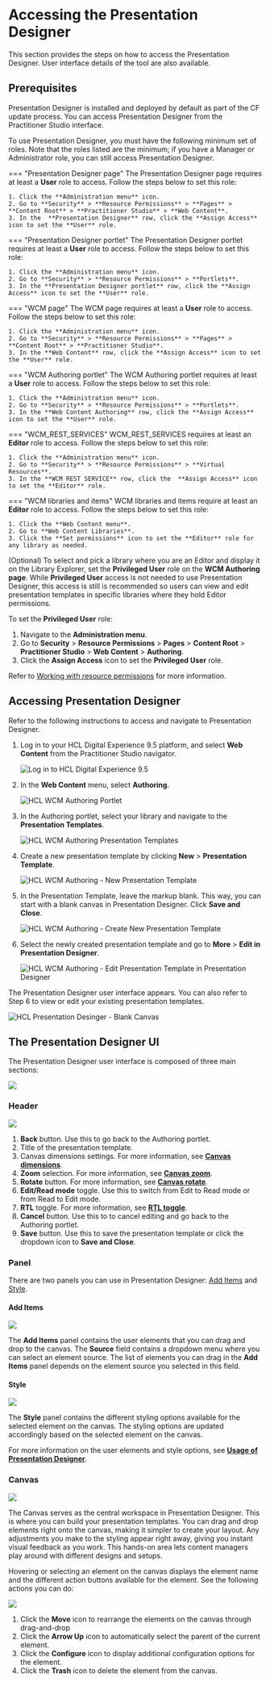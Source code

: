# Accessing the Presentation Designer

This section provides the steps on how to access the Presentation Designer. User interface details of the tool are also available.

## Prerequisites

Presentation Designer is installed and deployed by default as part of the CF update process. You can access Presentation Designer from the Practitioner Studio interface.

To use Presentation Designer, you must have the following minimum set of roles. Note that the roles listed are the minimum; if you have a Manager or Administrator role, you can still access Presentation Designer.

=== "Presentation Designer page"
    The Presentation Designer page requires at least a **User** role to access. Follow the steps below to set this role:

    1. Click the **Administration menu** icon.
    2. Go to **Security** > **Resource Permissions** > **Pages** > **Content Root** > **Practitioner Studio** > **Web Content**.
    3. In the  **Presentation Designer** row, click the **Assign Access** icon to set the **User** role.

=== "Presentation Designer portlet"
    The Presentation Designer portlet requires at least a **User** role to access. Follow the steps below to set this role:

    1. Click the **Administration menu** icon.
    2. Go to **Security** > **Resource Permissions** > **Portlets**.
    3. In the **Presentation Designer portlet** row, click the **Assign Access** icon to set the **User** role.

=== "WCM page"
    The WCM page requires at least a **User** role to access. Follow the steps below to set this role:

    1. Click the **Administration menu** icon.
    2. Go to **Security** > **Resource Permissions** > **Pages** > **Content Root** > **Practitioner Studio**.
    3. In the **Web Content** row, click the **Assign Access** icon to set the **User** role.

=== "WCM Authoring portlet"
    The WCM Authoring portlet requires at least a **User** role to access. Follow the steps below to set this role:

    1. Click the **Administration menu** icon.
    2. Go to **Security** > **Resource Permissions** > **Portlets**.
    3. In the **Web Content Authoring** row, click the **Assign Access** icon to set the **User** role.

=== "WCM_REST_SERVICES"
    WCM_REST_SERVICES requires at least an **Editor** role to access. Follow the steps below to set this role:

    1. Click the **Administration menu** icon.
    2. Go to **Security** > **Resource Permissions** > **Virtual Resources**.
    3. In the **WCM REST SERVICE** row, click the  **Assign Access** icon to set the **Editor** role.

=== "WCM libraries and items"
    WCM libraries and items require at least an **Editor** role to access. Follow the steps below to set this role:

    1. Click the **Web Content menu**.
    2. Go to **Web Content Libraries**.
    3. Click the **Set permissions** icon to set the **Editor** role for any library as needed.

(Optional) To select and pick a library where you are an Editor and display it on the Library Explorer, set the **Privileged User** role on the **WCM Authoring page**. While **Privileged User** access is not needed to use Presentation Designer, this access is still is recommended so users can view and edit presentation templates in specific libraries where they hold Editor permissions.

To set the **Privileged User** role:

1. Navigate to the **Administration menu**.
2. Go to **Security** > **Resource Permissions** > **Pages** > **Content Root** > **Practitioner Studio** > **Web Content** > **Authoring**.
3. Click the **Assign Access** icon to set the **Privileged User** role.

Refer to [Working with resource permissions](../../../../deployment/manage/security/people/authorization/controlling_access/working_with_resource_permission/index.md) for more information.


## Accessing Presentation Designer

Refer to the following instructions to access and navigate to Presentation Designer.

1.  Log in to your HCL Digital Experience 9.5 platform, and select **Web Content** from the Practitioner Studio navigator.

    ![](../../../../assets/HCL_DX_95_Practitioner_Studio_interface.png "Log in to HCL Digital Experience 9.5")

2.  In the **Web Content** menu, select **Authoring**. 

    ![](../../../../assets/HCL_WCM_Authoring_Portlet.png "HCL WCM Authoring Portlet")

3.  In the Authoring portlet, select your library and navigate to the **Presentation Templates**.

    ![](../../../../assets/HCL_WCM_Authoring_Presentation_Templates.png "HCL WCM Authoring Presentation Templates")

4.  Create a new presentation template by clicking **New** > **Presentation Template**.
    
    ![](../../../../assets/HCL_WCM_Authoring_Create_New_Presentation_Template.png "HCL WCM Authoring - New Presentation Template")

5.  In the Presentation Template, leave the markup blank. This way, you can start with a blank canvas in Presentation Designer. Click **Save and Close**.

    ![](../../../../assets/HCL_WCM_Authoring_Create_Presentation_Template.png "HCL WCM Authoring - Create New Presentation Template")

6. Select the newly created presentation template and go to **More** > **Edit in Presentation Designer**.

    ![](../../../../assets/HCL_WCM_Authoring_Presentation_Template_Edit_in_Presentation_Designer.png "HCL WCM Authoring - Edit Presentation Template in Presentation Designer")

The Presentation Designer user interface appears. You can also refer to Step 6 to view or edit your existing presentation templates.  

![](../../../../assets/HCL_Presentation_Desinger_Blank_Canvas.png "HCL Presentation Desinger - Blank Canvas")


## The Presentation Designer UI

The Presentation Designer user interface is composed of three main sections:

![](../../../../assets/HCL_Presentation_Designer_User_Interface.png)

### Header

![](../../../../assets/HCL_Presentation_Designer_Header.png)

1. **Back** button. Use this to go back to the Authoring portlet. 
2. Title of the presentation template.
3. Canvas dimensions settings. For more information, see **[Canvas dimensions](../usage/canvas_settings.md#canvas-dimensions)**.
4. **Zoom** selection. For more information, see **[Canvas zoom](../usage/canvas_settings.md#canvas-zoom)**.
5. **Rotate** button. For more information, see **[Canvas rotate](../usage/canvas_settings.md#canvas-rotate)**.
6. **Edit/Read mode** toggle. Use this to switch from Edit to Read mode or from Read to Edit mode.
7. **RTL** toggle. For more information, see **[RTL toggle](../usage/canvas_settings.md#rtl-toggle)**.
8. **Cancel** button. Use this to to cancel editing and go back to the Authoring portlet.
9. **Save** button. Use this to save the presentation template or click the dropdown icon to **Save and Close**.


### Panel

There are two panels you can use in Presentation Designer: [Add Items](#add-items) and [Style](#style).
    
#### Add Items

![](../../../../assets/HCL_Presentation_Designer_Add_Items_Panel.png)

The **Add Items** panel contains the user elements that you can drag and drop to the canvas. The **Source** field contains a dropdown menu where you can select an element source. The list of elements you can drag in the **Add Items** panel depends on the element source you selected in this field.

#### Style
    
![](../../../../assets/HCL_Presentation_Designer_Style_Panel.png)

The **Style** panel contains the different styling options available for the selected element on the canvas. The styling options are updated accordingly based on the selected element on the canvas. 

For more information on the user elements and style options, see **[Usage of Presentation Designer](../usage/index.md)**.


### Canvas

![](../../../../assets/HCL_Presentation_Designer_Canvas.png)

The Canvas serves as the central workspace in Presentation Designer. This is where you can build your presentation templates. You can drag and drop elements right onto the canvas, making it simpler to create your layout. Any adjustments you make to the styling appear right away, giving you instant visual feedback as you work. This hands-on area lets content managers play around with different designs and setups.



Hovering or selecting an element on the canvas displays the element name and the different action buttons available for the element. See the following actions you can do:

![](../../../../assets/HCL_Presentation_Designer_Canvas_Item.png)

1. Click the **Move** icon to rearrange the elements on the canvas through drag-and-drop
2. Click the **Arrow Up** icon to automatically select the parent of the current element. 
3. Click the **Configure** icon to display additional configuration options for the element. 
4. Click the **Trash** icon to delete the element from the canvas.